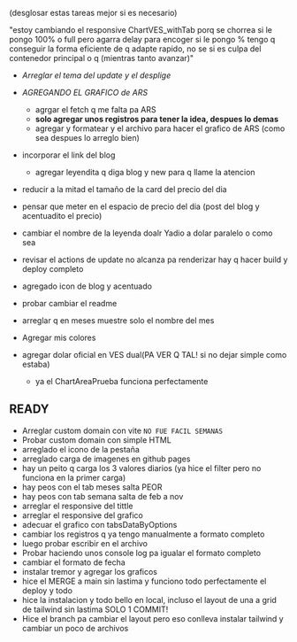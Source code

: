 (desglosar estas tareas mejor si es necesario)

"estoy cambiando el responsive ChartVES_withTab porq se chorrea si le pongo 100% o full pero agarra delay para encoger si le pongo % tengo q conseguir la forma eficiente de q adapte rapido, no se si es culpa del contenedor principal o q (mientras tanto avanzar)"

- *Arreglar el tema del update y el desplige*
- *AGREGANDO EL GRAFICO de ARS*
  - agrgar el fetch q me falta pa ARS
  - **solo agregar unos registros para tener la idea, despues lo demas**
  - agregar y formatear y el archivo para hacer el grafico de ARS (como sea despues lo arreglo bien)
- incorporar el link del blog 
  - agregar leyendita q diga blog y new para q llame la atencion
- reducir a la mitad el tamaño de la card del precio del dia 
- pensar que meter en el espacio de precio del dia (post del blog y acentuadito el precio)
- cambiar el nombre de la leyenda doalr Yadio a dolar paralelo o como sea
- revisar el actions de update no alcanza pa renderizar hay q hacer build y deploy completo
- agregado icon de blog y acentuado
- probar cambiar el readme

- arreglar q en meses muestre solo el nombre del mes
- Agregar mis colores
- agregar dolar oficial en VES dual(PA VER Q TAL! si no dejar simple como estaba) 
  - ya el ChartAreaPrueba funciona perfectamente

## READY
- Arreglar custom domain con vite `NO FUE FACIL SEMANAS`
- Probar custom domain con simple HTML
- arreglado el icono de la pestaña
- arreglado carga de imagenes en github pages
- hay un peito q carga los 3 valores diarios (ya hice el filter pero no funciona en la primer carga)
- hay peos con el tab meses salta PEOR
- hay peos con tab semana salta de feb a nov
- arreglar el responsive del tittle
- arreglar el responsive del grafico
- adecuar el grafico con tabsDataByOptions
- cambiar los registros q ya tengo manualmente a formato completo
- luego probar escribir en el archivo
- Probar haciendo unos console log pa igualar el formato completo
- cambiar el formato de fecha
- instalar tremor y agregar los graficos
- hice el MERGE a main sin lastima y funciono todo perfectamente el deploy y todo
- hice la instalacion y todo bello en local, incluso el layout de una a grid de tailwind sin lastima SOLO 1 COMMIT!
- Hice el branch pa cambiar el layout pero eso conlleva instalar tailwind y cambiar un poco de archivos
